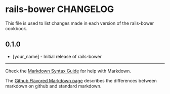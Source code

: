 rails-bower CHANGELOG
=====================

This file is used to list changes made in each version of the rails-bower cookbook.

0.1.0
-----
- [your_name] - Initial release of rails-bower

- - -
Check the [Markdown Syntax Guide](http://daringfireball.net/projects/markdown/syntax) for help with Markdown.

The [Github Flavored Markdown page](http://github.github.com/github-flavored-markdown/) describes the differences between markdown on github and standard markdown.
